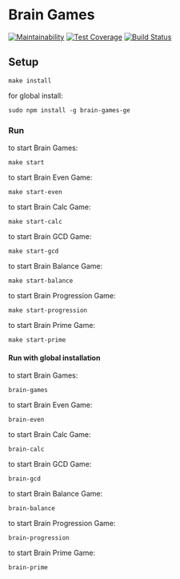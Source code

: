 # Brain Games

[![Maintainability](https://api.codeclimate.com/v1/badges/a99a88d28ad37a79dbf6/maintainability)](https://codeclimate.com/github/codeclimate/codeclimate/maintainability)
[![Test Coverage](https://api.codeclimate.com/v1/badges/a99a88d28ad37a79dbf6/test_coverage)](https://codeclimate.com/github/codeclimate/codeclimate/test_coverage)
[![Build Status](https://travis-ci.org/gegorov/project-lvl1-s192.svg?branch=master)](https://travis-ci.org/gegorov/project-lvl1-s192)


## Setup

```
make install
```
for global install:
```
sudo npm install -g brain-games-ge
```

### Run

to start Brain Games:
```
make start
```
to start Brain Even Game:
```
make start-even
```
to start Brain Calc Game:
```
make start-calc
```
to start Brain GCD Game:
```
make start-gcd
```
to start Brain Balance Game:
```
make start-balance
```
to start Brain Progression Game:
```
make start-progression
```
to start Brain Prime Game:
```
make start-prime
```
#### Run with global installation
to start Brain Games:
```
brain-games
```
to start Brain Even Game:
```
brain-even
```
to start Brain Calc Game:
```
brain-calc
```
to start Brain GCD Game:
```
brain-gcd
```
to start Brain Balance Game:
```
brain-balance
```
to start Brain Progression Game:
```
brain-progression
```
to start Brain Prime Game:
```
brain-prime
```

